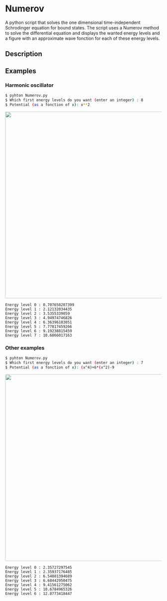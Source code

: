 # Numerov

A python script that solves the one dimensional time-independent Schrodinger equation for bound states.  The script uses a Numerov method to solve the differential equation and displays the wanted energy levels and a figure with an approximate wave fonction for each of these energy levels.

## Description


## Examples

### Harmonic oscillator

```sh
$ pyhton Numerov.py
$ Which first energy levels do you want (enter an integer) : 8
$ Potential (as a fonction of x): x**2
```

<img src="/Examples/Harm_pot2.gif?raw=true" width="1200" height="600" />

```
Energy level 0 : 0.707658207399
Energy level 1 : 2.12132034435
Energy level 2 : 3.5355339059
Energy level 3 : 4.94974746826
Energy level 4 : 6.36396103051
Energy level 5 : 7.77817459266
Energy level 6 : 9.19238815459
Energy level 7 : 10.6066017163
```

### Other examples

```sh
$ pyhton Numerov.py
$ Which first energy levels do you want (enter an integer) : 7
$ Potential (as a fonction of x): (x^4)+6*(x^2)-9
```

<img src="/Examples/Double_pot.gif?raw=true" width="1200" height="600" />

```
Energy level 0 : 2.35727297545
Energy level 1 : 2.35937176485
Energy level 2 : 6.54881394689
Energy level 3 : 6.68442950475
Energy level 4 : 9.41561275062
Energy level 5 : 10.6784965326
Energy level 6 : 12.8773418447
```
